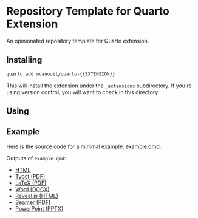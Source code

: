 # Repository Template for Quarto Extension

An opinionated repository template for Quarto extension.

## Installing

```bash
quarto add mcanouil/quarto-{{EXTENSION}}
```

This will install the extension under the `_extensions` subdirectory.
If you're using version control, you will want to check in this directory.

## Using

## Example

Here is the source code for a minimal example: [example.qmd](example.qmd).

Outputs of `example.qmd`:

- [HTML](https://m.canouil.dev/quarto-{{EXTENSION}}/)
- [Typst (PDF)](https://m.canouil.dev/quarto-{{EXTENSION}}/example-typst.pdf)
- [LaTeX (PDF)](https://m.canouil.dev/quarto-{{EXTENSION}}/example-latex.pdf)
- [Word (DOCX)](https://m.canouil.dev/quarto-{{EXTENSION}}/example-openxml.docx)
- [Reveal.js (HTML)](https://m.canouil.dev/quarto-{{EXTENSION}}/example-revealjs.html)
- [Beamer (PDF)](https://m.canouil.dev/quarto-{{EXTENSION}}/example-beamer.pdf)
- [PowerPoint (PPTX)](https://m.canouil.dev/quarto-{{EXTENSION}}/example-pptx.pptx)
